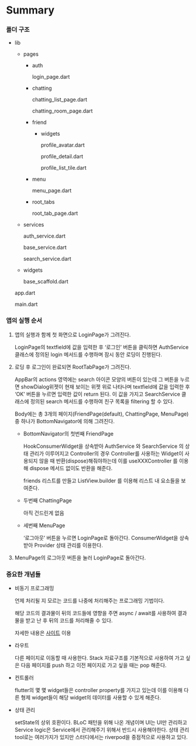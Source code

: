 # Summary

### 폴더 구조

- lib
    - pages
        - auth
            
            login_page.dart
            
        - chatting
            
            chatting_list_page.dart
            
            chatting_room_page.dart
            
        - friend
            - widgets
                
                profile_avatar.dart
                
                profile_detail.dart
                
                profile_list_tile.dart
                
        - menu
            
            menu_page.dart
            
        - root_tabs
            
            root_tab_page.dart
            
    - services
        
        auth_service.dart
        
        base_service.dart
        
        search_service.dart
        
    - widgets
        
        base_scaffold.dart
        
    
    app.dart
    
    main.dart
    

### 앱의 실행 순서

1. 앱의 실행과 함께 첫 화면으로 LoginPage가  그려진다.
    
    LoginPage의 textfield에 값을 입력한 후 ‘로그인’ 버튼을 클릭하면 AuthService 클래스에 정의된 login 메서드를 수행하며 잠시 동안 로딩이 진행된다.
    
2. 로딩 후 로그인이 완료되면 RootTabPage가 그려진다.
    
    AppBar의 actions 영역에는 search 아이콘 모양의 버튼이 있는데 그 버튼을 누르면 showDialog위젯이 현재 보이는 위젯 위로 나타나며 textfield에 값을 입력한 후 ‘OK’ 버튼을 누르면 입력한 값이 return 된다. 이 값을 가지고 SearchService 클래스에 정의된 search 메서드를 수행하여 친구 목록을 filtering 할 수 있다.
    
    Body에는 총 3개의 페이지(FriendPage(default), ChattingPage, MenuPage) 중 하나가 BottomNavigator에 의해 그려진다.
    
    - BottomNavigator의 첫번째 FriendPage
        
        HookConsumerWidget을 상속받아 AuthService 와 SearchService 의 상태 관리가 이루어지고 Controller의 경우 Controller를 사용하는 Widget이 사용되지 않을 때 반환(dispose)해줘야하는데 이를 useXXXController 를 이용해 dispose 메서드 없이도 반환을 해준다.
        
        friends 리스트를 만들고 ListView.builder 를 이용해 리스트 내 요소들을 보여준다.
        
    - 두번째 ChattingPage
        
        아직 건드린게 없음
        
    - 세번째 MenuPage
        
        ‘로그아웃’ 버튼을 누르면 LoginPage로 돌아간다. ConsumerWidget을 상속받아 Provider 상태 관리를 이용한다.
        
3. MenuPage의 로그아웃 버튼을 눌러 LoginPage로 돌아간다.

### 중요한 개념들

- 비동기 프로그래밍
    
    언제 처리될 지 모르는 코드를 나중에 처리해주는 프로그래밍 기법이다.
    
    해당 코드의 결과물이 뒤의 코드들에 영향을 주면 async / await를 사용하여 결과물을 받고 난 후 뒤의 코드를 처리해줄 수 있다.
    
    자세한 내용은 [사이트](https://brunch.co.kr/@mystoryg/134) 이용
    
- 라우트
    
    다른 페이지로 이동할 때 사용한다. Stack 자료구조를 기본적으로 사용하여 가고 싶은 다음 페이지를 push 하고 이전 페이지로 가고 싶을 때는 pop 해준다.
    
- 컨트롤러
    
    flutter의 몇 몇 widget들은 controller property를 가지고 있는데 이를 이용해 다른 형제 widget들이 해당 widget의 데이터를 사용할 수 있게 해준다.
    
- 상태 관리
    
    setState의 상위 호환이다. BLoC 패턴을 위해 나온 개념이며 UI는 UI만 관리하고 Service logic은 Service에서 관리해주기 위해서 반드시 사용해야한다. 상태 관리 tool로는 여러가지가 있지만 스터디에서는 riverpod을 중점적으로 사용하고 있다.